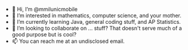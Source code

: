 - 👋 Hi, I’m @mmilunicmobile
- 👀 I’m interested in mathematics, computer science, and your mother. 
- 🌱 I’m currently learning Java, general coding stuff, and AP Statistics.
- 💞️ I’m looking to collaborate on ... stuff? That doesn't serve much of a good purpose but is cool?
- 📫 You can reach me at an undisclosed email.

<!---
mmilunicmobile/mmilunicmobile is a ✨ special ✨ repository because its `README.md` (this file) appears on your GitHub profile.
You can click the Preview link to take a look at your changes.
--->

